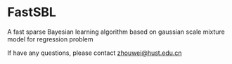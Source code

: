 # FastSBL
A fast sparse Bayesian learning algorithm based on gaussian scale mixture model for regression problem

If have any questions, please contact zhouwei@hust.edu.cn

